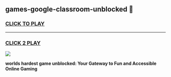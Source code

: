 
## games-google-classroom-unblocked 👋
<h3>
<a href="https://premium.freeplayer.one?title=games-google-classroom-unblocked&ref=14F">CLICK TO PLAY</a></h3>
<hr>

<h3>
<a href="https://premium.freeplayer.one?title=games-google-classroom-unblocked&ref=14F">CLICK 2 PLAY</a>
  
</h3>

<a href="https://premium.freeplayer.one?title=games-google-classroom-unblocked&ref=12F/"><img src="https://clearcache.store/games.png"></a>


**worlds hardest game unblocked: Your Gateway to Fun and Accessible Online Gaming**
